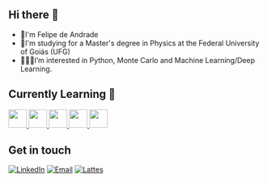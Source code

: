 ## Hi there 👋

<!--
**deandradefelipe/deandradefelipe** is a ✨ _special_ ✨ repository because its `README.md` (this file) appears on your GitHub profile.

Here are some ideas to get you started:

- 🔭 I’m currently working on ...
- 🌱 I’m currently learning ...
- 👯 I’m looking to collaborate on ...
- 🤔 I’m looking for help with ...
- 💬 Ask me about ...
- 📫 How to reach me: ...
- 😄 Pronouns: ...
- ⚡ Fun fact: ...
-->
- 🐢I'm Felipe de Andrade
- 💫I'm studying for a Master's degree in Physics at the Federal University of Goiás (UFG)
- 🧑🏻‍💻I’m interested in Python, Monte Carlo and Machine Learning/Deep Learning.

## Currently Learning 🌱
<p>
  <a href="https://www.python.org/" title="Python">
    <img src="https://skillicons.dev/icons?i=python" height="36"/>
  </a>
  <a href="https://fastapi.tiangolo.com/" title="FastAPI">
    <img src="https://skillicons.dev/icons?i=fastapi" height="36"/>
  </a>
  <a href="https://www.tensorflow.org/" title="TensorFlow">
    <img src="https://skillicons.dev/icons?i=tensorflow" height="36"/>
  </a>
  <a href="https://sqlite.org/" title="SQLite">
    <img src="https://skillicons.dev/icons?i=sqlite" height="36"/>
  </a>
  <a href="https://scikit-learn.org/stable/" title="Scikit-Learn">
    <img src="https://skillicons.dev/icons?i=scikitlearn" height="36"/>
  </a>

</p>


## Get in touch
[![LinkedIn](https://img.shields.io/badge/LinkedIn-0077B5?style=for-the-badge&logo=linkedin&logoColor=white)](https://www.linkedin.com/in/deandradefelipe/)
[![Email](https://img.shields.io/badge/Email-D14836?style=for-the-badge&logo=gmail&logoColor=white)](mailto:andrade_felipe@discente.ufg.br)
[![Lattes](https://img.shields.io/badge/Lattes-1E90FF?style=for-the-badge&logo=readme&logoColor=white)](http://lattes.cnpq.br/1980408896681978)

